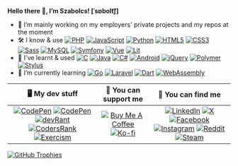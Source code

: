 **Hello there :wave:, I’m Szabolcs! [ˈsɒbolt͡ʃ]**

- :telescope: I’m mainly working on my employers' private projects and my repos at the moment
- :hammer_and_wrench: I know & use
[![PHP](https://img.shields.io/badge/-black?logo=php&logoColor=777bB4)](https://www.php.net)
[![JavaScript](https://img.shields.io/badge/-black?logo=javascript&logoColor=f7df1e)](https://developer.mozilla.org/en-US/docs/Web/javascript)
[![Python](https://img.shields.io/badge/-black?logo=python&logoColor=3776ab)](https://www.python.org)
[![HTML5](https://img.shields.io/badge/-black?logo=html5&logoColor=e34f26)](https://developer.mozilla.org/en-US/docs/Web/HTML)
[![CSS3](https://img.shields.io/badge/-black?logo=css3&logoColor=1572b6)](https://developer.mozilla.org/en-US/docs/Web/CSS)
[![Sass](https://img.shields.io/badge/-black?logo=sass&logoColor=cc6699)](https://sass-lang.com)
[![MySQL](https://img.shields.io/badge/-black?logo=mysql&logoColor=4479a1)](https://www.mysql.com)
[![Symfony](https://img.shields.io/badge/-black?logo=symfony&logoColor=white)](https://symfony.com)
[![Vue](https://img.shields.io/badge/-black?logo=vue.js&logoColor=4fc08d)](https://vuejs.org)
[![Lit](https://img.shields.io/badge/-black?logo=lit&logoColor=5865f2)](https://lit.dev)
- :thought_balloon: I've learnt & used
[![C](https://img.shields.io/badge/-black?logo=c&logoColor=a8b9cc)](https://en.wikipedia.org/wiki/C_(programming_language))
[![Java](https://img.shields.io/badge/Java-black)](https://www.java.com)
[![C#](https://img.shields.io/badge/-black?logo=csharp&logoColor=512bd4)](https://learn.microsoft.com/en-us/dotnet/csharp)
[![Android](https://img.shields.io/badge/-black?logo=android&logoColor=3ddc84)](https://www.android.com)
[![jQuery](https://img.shields.io/badge/-black?logo=jquery&logoColor=0769ad)](https://jquery.com)
[![Polymer](https://img.shields.io/badge/-black?logo=polymer-project&logoColor=ff4470)](https://polymer-library.polymer-project.org)
[![Stylus](https://img.shields.io/badge/-black?logo=stylus&logoColor=white)](https://stylus-lang.com)
- :seedling: I’m currently learning
[![Go](https://img.shields.io/badge/-black?logo=go&logoColor=00add8)](https://go.dev)
[![Laravel](https://img.shields.io/badge/-black?logo=laravel&logoColor=f55247)](https://laravel.com)
[![Dart](https://img.shields.io/badge/-black?logo=dart&logoColor=0175c2)](https://dart.dev)
[![WebAssembly](https://img.shields.io/badge/-black?logo=webassembly&logoColor=654ff0)](https://webassembly.org)

| :desktop_computer: My dev stuff | :money_with_wings: You can support me | :busts_in_silhouette: You can find me |
|:-:|:-:|:-:|
| [![CodePen](https://img.shields.io/badge/-black?logo=github&logoColor=white)](https://github.com/sbolch) [![CodePen](https://img.shields.io/badge/-black?logo=codepen&logoColor=white)](https://codepen.io/sbolch) [![devRant](https://img.shields.io/badge/-black?logo=devrant&logoColor=f99a66)](https://devrant.com/users/arnyek) [![CodersRank](https://img.shields.io/badge/-black?logo=codersrank&logoColor=67a4ac)](https://profile.codersrank.io/user/sbolch) [![Exercism](https://img.shields.io/badge/-black?logo=exercism&logoColor=604fcd)](https://exercism.org/profiles/sbolch) | [![Buy Me A Coffee](https://img.shields.io/badge/-black?logo=buy-me-a-coffee&logoColor=ffdd00)](https://www.buymeacoffee.com/arnyek) [![Ko-fi](https://img.shields.io/badge/-black?logo=ko-fi&logoColor=f16061)](https://ko-fi.com/arnyek) | [![LinkedIn](https://img.shields.io/badge/-black?logo=linkedin&logoColor=0077b5)](https://www.linkedin.com/in/suranyi91) [![X](https://img.shields.io/badge/-black?logo=x&logoColor=white)](https://x.com/1arnyek) [![Facebook](https://img.shields.io/badge/-black?logo=facebook&logoColor=1877f2)](https://www.facebook.com/1arnyek) [![Instagram](https://img.shields.io/badge/-black?logo=instagram&logoColor=e4405f)](https://www.instagram.com/1arnyek) [![Reddit](https://img.shields.io/badge/-black?logo=reddit&logoColor=ff4500)](https://www.reddit.com/user/1arnyek) [![Steam](https://img.shields.io/badge/-black?logo=steam&logoColor=white)](https://steamcommunity.com/id/1arnyek) |

[![GitHub Trophies](https://github-profile-trophy.vercel.app/?username=sbolch&theme=onedark&no-bg=true&no-frame=true&rank=SECRET,SSS,SS,S,AAA,AA,A)](https://github.com/ryo-ma/github-profile-trophy)
